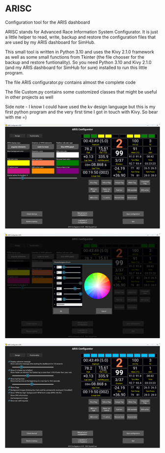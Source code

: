 # ARISC
Configuration tool for the ARIS dashboard

ARISC stands for Advanced Race Information System Configurator.
It is just a little helper to read, write, backup and restore the configuration files that are used by my ARIS dashboard for SimHub.

This small tool is written in Python 3.10 and uses the Kivy 2.1.0 framework as well as some small functions from Tkinter (the file chooser for the backup and restore funtionality). So you need Python 3.10 and Kivy 2.1.0 (and my ARIS dashboard for SimHub for sure) installed to run this little program.

The file ARIS configurator.py contains almost the complete code

The file Custom.py contains some customized classes that might be useful in other projects as well

Side note - I know I could have used the kv design language but this is my first python program and the very first time I got in touch with Kivy. So bear with me =)


![Alt text](/screenshots/ARISC_01.png?raw=true "Screenshot 01")

![Alt text](/screenshots/ARISC_02.png?raw=true "Screenshot 02")

![Alt text](/screenshots/ARISC_03.png?raw=true "Screenshot 03")
